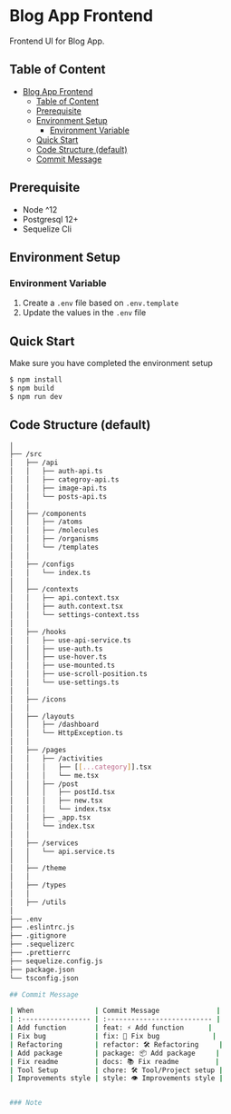 # Blog App Frontend

Frontend UI for Blog App.

## Table of Content

- [Blog App Frontend](#blog-app-frontend)
  - [Table of Content](#table-of-content)
  - [Prerequisite](#prerequisite)
  - [Environment Setup](#environment-setup)
    - [Environment Variable](#environment-variable)
  - [Quick Start](#quick-start)
  - [Code Structure (default)](#code-structure-default)
  - [Commit Message](#commit-message)

## Prerequisite

- Node ^12
- Postgresql 12+
- Sequelize Cli

## Environment Setup

### Environment Variable

1. Create a `.env` file based on `.env.template`
2. Update the values in the `.env` file

## Quick Start

Make sure you have completed the environment setup

```sh
$ npm install
$ npm build
$ npm run dev
```

## Code Structure (default)

```bash
│
├── /src
│   ├── /api
│   │   ├── auth-api.ts
│   │   ├── categroy-api.ts
│   │   ├── image-api.ts
│   │   └── posts-api.ts
│   │
│   ├── /components
│   │   ├── /atoms
│   │   ├── /molecules
│   │   ├── /organisms
│   │   └── /templates
│   │
│   ├── /configs
│   │   └── index.ts
│   │
│   ├── /contexts
│   │   ├── api.context.tsx
│   │   ├── auth.context.tsx
│   │   └── settings-context.tss
│   │
│   ├── /hooks
│   │   ├── use-api-service.ts
│   │   ├── use-auth.ts
│   │   ├── use-hover.ts
│   │   ├── use-mounted.ts
│   │   ├── use-scroll-position.ts
│   │   └── use-settings.ts
│   │
│   ├── /icons
│   │
│   ├── /layouts
│   │   ├── /dashboard
│   │   └── HttpException.ts
│   │
│   ├── /pages
│   │   ├── /activities
│   │   │   ├── [[...category]].tsx
│   │   │   └── me.tsx
│   │   ├── /post
│   │   │   ├── postId.tsx
│   │   │   ├── new.tsx
│   │   │   └── index.tsx
│   │   ├── _app.tsx
│   │   └── index.tsx
│   │
│   ├── /services
│   │   └── api.service.ts
│   │
│   ├── /theme
│   │
│   ├── /types
│   │
│   ├── /utils
│
├── .env
├── .eslintrc.js
├── .gitignore
├── .sequelizerc
├── .prettierrc
├── sequelize.config.js
├── package.json
└── tsconfig.json

## Commit Message

| When               | Commit Message              |
| :----------------- | :-------------------------- |
| Add function       | feat: ⚡️ Add function      |
| Fix bug            | fix: 🐞 Fix bug             |
| Refactoring        | refactor: 🛠 Refactoring     |
| Add package        | package: 📦 Add package     |
| Fix readme         | docs: 📚 Fix readme         |
| Tool Setup         | chore: 🛠 Tool/Project setup |
| Improvements style | style: 👁 Improvements style |


### Note
```
